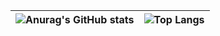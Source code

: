 | ![Anurag's GitHub stats](https://github-readme-stats.vercel.app/api?username=F1nnC&show_icons=true&theme=transparent&title_color=#539BF5&text_color=#768390)  |  ![Top Langs](https://github-readme-stats.vercel.app/api/top-langs/?username=F1nnC&hide_progress=true&theme=transparent) |
|---|---|

